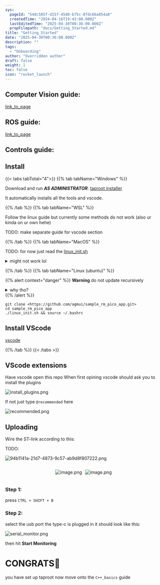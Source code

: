 ```yaml
---
sys:
  pageId: "54dc585f-d15f-45d0-b75c-8fdc66a854a8"
  createdTime: "2024-04-16T19:43:00.000Z"
  lastEditedTime: "2025-04-30T00:36:00.000Z"
  propFilepath: "docs/Getting_Started.md"
title: "Getting_Started"
date: "2025-04-30T00:36:00.000Z"
description: ""
tags:
  - "Onboarding"
author: "Overridden author"
draft: false
weight: 1
toc: false
icon: "rocket_launch"
---
```


## Computer Vision guide:

[link_to_page](86d45bc0-388b-4d26-8848-44f255f73d0e)

## ROS guide:

[link_to_page](3c76c1de-ec8f-46d6-8b0a-294005edc2d5)

## Controls guide:

## Install

{{< tabs tabTotal="4">}}
{{% tab tabName="Windows" %}}

Download and run _**AS ADMINISTRATOR**_: [taproot installer](https://github.com/Thornbots/TeachingFreshies/releases/tag/1.0)

It automatically installs all the tools and vscode.

{{% /tab %}}
{{% tab tabName="WSL" %}}

Follow the linux guide but currently some methods do not work (also ur kinda on ur own hehe)

TODO: make separate guide for vscode section

{{% /tab %}}
{{% tab tabName="MacOS" %}}

TODO: for now just read the [linux_init.sh](https://github.com/agmui/sample_rm_pico_app/blob/main/linux_init.sh)

<details>
<summary>might not work lol</summary>

`brew install libusb pkg-config`

Next install: [vscode](https://code.visualstudio.com/Download)

</details>

{{% /tab %}}
{{% tab tabName="Linux (ubuntu)" %}}

{{% alert context="danger" %}}
**Warning** do not update recursively
<details>
<summary>why tho?</summary>
There are some submodules that may go on for a while (like tinyusb) and I highly
recommend you don't need to get them.
If you want to see what submodules I update just look in `linux_init.sh`
</details>
{{% /alert %}}

```shell
git clone <https://github.com/agmui/sample_rm_pico_app.git>
cd sample_rm_pico_app
./linux_init.sh && source ~/.bashrc
```

## Install VScode

[vscode](https://code.visualstudio.com/Download)

{{% /tab %}}
{{< /tabs >}}

## VScode extensions

Have vscode open this repo
When first opining vscode should ask you to install the plugins

![install_plugins.png](https://prod-files-secure.s3.us-west-2.amazonaws.com/d518164a-d88e-44d1-a4ee-3adb3bd8bce0/89bd30f0-1825-4e77-867b-0a41ce370880/install_plugins.png?X-Amz-Algorithm=AWS4-HMAC-SHA256&X-Amz-Content-Sha256=UNSIGNED-PAYLOAD&X-Amz-Credential=ASIAZI2LB466XCP4GI26%2F20250606%2Fus-west-2%2Fs3%2Faws4_request&X-Amz-Date=20250606T181208Z&X-Amz-Expires=3600&X-Amz-Security-Token=IQoJb3JpZ2luX2VjEIr%2F%2F%2F%2F%2F%2F%2F%2F%2F%2FwEaCXVzLXdlc3QtMiJHMEUCICbCgMPsE9KuzIqExLPXTepCQAaozXXTAeSJS0NIln1KAiEA0IlTC0YFU61IBlMzHrq8Li%2Bq4DQLjE65GmAQnDK0BWgq%2FwMIYxAAGgw2Mzc0MjMxODM4MDUiDIUyXEYP8BHgfZHbJircA9pIwt%2FKleMBfXf%2B4QggL6pPzpExcUdXsNhbx88UGE7Wu6wwh3BQFLliP1pYBckFrpHztiruTafKdF6brBCDLLHAg9tTuvDqSAMhSnd9%2FdDrRDWROrzYOdxwVw1Sp24pGwETS65jEFciVVzI2ajJHgaQeB8Fn26N5VI4a8llcjsEQBaMvMwF5p%2BgcSrCTFAR5LkTsru%2F%2BOCi75RahlUXmPBtOiKC4Tfzka6hGQxRNyrbHumsm9t9k3lQom4oaK%2FBhpKHqnCh00%2B7dmxv6EDvm6bKIAhq8vUyanTF%2FjORdbdGTTymOo9HtTSSTTLQrd6jYvp%2BJyQfhWhJwDn%2FWNZ8gtQc3xECa%2BLMl3lzQQtEnZSnlJscj86lM67Z63g5xyc4qstOEZiUfKJHHaCQEkpAb1CaY8kK%2FHky3MsMJwYzDDra039bae7QuhELeVgOjYNu4zUFYR3zvRbpDhFObATsUucBcSCSLNyQPo13CIHKpzFoI7tXF5G41G27IzMXAW%2FDcBJ8YJzFOLCXzLVxWsthijJoxG9d%2Fyw8daDfJD7igXy5QK8%2Fmw0wr4NGf68MT5D7%2FeaHaKYujAPwXjkaS2XZ20tnGRgTrc48eupkJiI14CVqSaGRh8TYfik8rVEEMNXXjMIGOqUBQIe6o%2B%2Fu3bHCiips7q1VxI7Uoaw4g2Y1NDZjDhSQBE4r0jfDwKX23rutcNoMamnOG%2FzsaBnXYhb%2Fk7JmwwBmc3HCnHPV3H8f9KfIxBf2sTeE7blx2p92c%2BdHvu3H01vK%2F%2FWaW%2BgLzRJYhxLtNzk6THEBjP5X5AsVTOaNeaPbQtfj1BXp4O1BIH0bf12C4WouEYf0bcwHR%2F%2BDXgs0gbO0DNqdFife&X-Amz-Signature=70e931a3e533531005f36a0cdc0df01ba6277d3fa3666b427f134298b6264eaa&X-Amz-SignedHeaders=host&x-id=GetObject)

If not just type `@recommended` here  

![recommended.png](https://prod-files-secure.s3.us-west-2.amazonaws.com/d518164a-d88e-44d1-a4ee-3adb3bd8bce0/61e661e9-5d85-4dfc-be0d-8d2097a5e793/recommended.png?X-Amz-Algorithm=AWS4-HMAC-SHA256&X-Amz-Content-Sha256=UNSIGNED-PAYLOAD&X-Amz-Credential=ASIAZI2LB466XCP4GI26%2F20250606%2Fus-west-2%2Fs3%2Faws4_request&X-Amz-Date=20250606T181208Z&X-Amz-Expires=3600&X-Amz-Security-Token=IQoJb3JpZ2luX2VjEIr%2F%2F%2F%2F%2F%2F%2F%2F%2F%2FwEaCXVzLXdlc3QtMiJHMEUCICbCgMPsE9KuzIqExLPXTepCQAaozXXTAeSJS0NIln1KAiEA0IlTC0YFU61IBlMzHrq8Li%2Bq4DQLjE65GmAQnDK0BWgq%2FwMIYxAAGgw2Mzc0MjMxODM4MDUiDIUyXEYP8BHgfZHbJircA9pIwt%2FKleMBfXf%2B4QggL6pPzpExcUdXsNhbx88UGE7Wu6wwh3BQFLliP1pYBckFrpHztiruTafKdF6brBCDLLHAg9tTuvDqSAMhSnd9%2FdDrRDWROrzYOdxwVw1Sp24pGwETS65jEFciVVzI2ajJHgaQeB8Fn26N5VI4a8llcjsEQBaMvMwF5p%2BgcSrCTFAR5LkTsru%2F%2BOCi75RahlUXmPBtOiKC4Tfzka6hGQxRNyrbHumsm9t9k3lQom4oaK%2FBhpKHqnCh00%2B7dmxv6EDvm6bKIAhq8vUyanTF%2FjORdbdGTTymOo9HtTSSTTLQrd6jYvp%2BJyQfhWhJwDn%2FWNZ8gtQc3xECa%2BLMl3lzQQtEnZSnlJscj86lM67Z63g5xyc4qstOEZiUfKJHHaCQEkpAb1CaY8kK%2FHky3MsMJwYzDDra039bae7QuhELeVgOjYNu4zUFYR3zvRbpDhFObATsUucBcSCSLNyQPo13CIHKpzFoI7tXF5G41G27IzMXAW%2FDcBJ8YJzFOLCXzLVxWsthijJoxG9d%2Fyw8daDfJD7igXy5QK8%2Fmw0wr4NGf68MT5D7%2FeaHaKYujAPwXjkaS2XZ20tnGRgTrc48eupkJiI14CVqSaGRh8TYfik8rVEEMNXXjMIGOqUBQIe6o%2B%2Fu3bHCiips7q1VxI7Uoaw4g2Y1NDZjDhSQBE4r0jfDwKX23rutcNoMamnOG%2FzsaBnXYhb%2Fk7JmwwBmc3HCnHPV3H8f9KfIxBf2sTeE7blx2p92c%2BdHvu3H01vK%2F%2FWaW%2BgLzRJYhxLtNzk6THEBjP5X5AsVTOaNeaPbQtfj1BXp4O1BIH0bf12C4WouEYf0bcwHR%2F%2BDXgs0gbO0DNqdFife&X-Amz-Signature=7d8f117263553c37d901cea1cc697331bb334b4f83cb50e28059c425b1cae2bb&X-Amz-SignedHeaders=host&x-id=GetObject)

## Uploading

Wire the ST-link according to this:

TODO:

![94b1141a-21d7-4873-9c57-ab9d8f807222.png](https://prod-files-secure.s3.us-west-2.amazonaws.com/d518164a-d88e-44d1-a4ee-3adb3bd8bce0/e5fad17d-ab82-4300-9f4c-505ab4b1202c/94b1141a-21d7-4873-9c57-ab9d8f807222.png?X-Amz-Algorithm=AWS4-HMAC-SHA256&X-Amz-Content-Sha256=UNSIGNED-PAYLOAD&X-Amz-Credential=ASIAZI2LB466XCP4GI26%2F20250606%2Fus-west-2%2Fs3%2Faws4_request&X-Amz-Date=20250606T181208Z&X-Amz-Expires=3600&X-Amz-Security-Token=IQoJb3JpZ2luX2VjEIr%2F%2F%2F%2F%2F%2F%2F%2F%2F%2FwEaCXVzLXdlc3QtMiJHMEUCICbCgMPsE9KuzIqExLPXTepCQAaozXXTAeSJS0NIln1KAiEA0IlTC0YFU61IBlMzHrq8Li%2Bq4DQLjE65GmAQnDK0BWgq%2FwMIYxAAGgw2Mzc0MjMxODM4MDUiDIUyXEYP8BHgfZHbJircA9pIwt%2FKleMBfXf%2B4QggL6pPzpExcUdXsNhbx88UGE7Wu6wwh3BQFLliP1pYBckFrpHztiruTafKdF6brBCDLLHAg9tTuvDqSAMhSnd9%2FdDrRDWROrzYOdxwVw1Sp24pGwETS65jEFciVVzI2ajJHgaQeB8Fn26N5VI4a8llcjsEQBaMvMwF5p%2BgcSrCTFAR5LkTsru%2F%2BOCi75RahlUXmPBtOiKC4Tfzka6hGQxRNyrbHumsm9t9k3lQom4oaK%2FBhpKHqnCh00%2B7dmxv6EDvm6bKIAhq8vUyanTF%2FjORdbdGTTymOo9HtTSSTTLQrd6jYvp%2BJyQfhWhJwDn%2FWNZ8gtQc3xECa%2BLMl3lzQQtEnZSnlJscj86lM67Z63g5xyc4qstOEZiUfKJHHaCQEkpAb1CaY8kK%2FHky3MsMJwYzDDra039bae7QuhELeVgOjYNu4zUFYR3zvRbpDhFObATsUucBcSCSLNyQPo13CIHKpzFoI7tXF5G41G27IzMXAW%2FDcBJ8YJzFOLCXzLVxWsthijJoxG9d%2Fyw8daDfJD7igXy5QK8%2Fmw0wr4NGf68MT5D7%2FeaHaKYujAPwXjkaS2XZ20tnGRgTrc48eupkJiI14CVqSaGRh8TYfik8rVEEMNXXjMIGOqUBQIe6o%2B%2Fu3bHCiips7q1VxI7Uoaw4g2Y1NDZjDhSQBE4r0jfDwKX23rutcNoMamnOG%2FzsaBnXYhb%2Fk7JmwwBmc3HCnHPV3H8f9KfIxBf2sTeE7blx2p92c%2BdHvu3H01vK%2F%2FWaW%2BgLzRJYhxLtNzk6THEBjP5X5AsVTOaNeaPbQtfj1BXp4O1BIH0bf12C4WouEYf0bcwHR%2F%2BDXgs0gbO0DNqdFife&X-Amz-Signature=22285ac2a064d6f5941fef17554956fa5c44526d679d1a57befe68a5af961c05&X-Amz-SignedHeaders=host&x-id=GetObject)

<div style="display: flex;flex-direction: row; column-gap:10px; max-width: 630px;justify-content: center;">
<div>

![image.png](https://prod-files-secure.s3.us-west-2.amazonaws.com/d518164a-d88e-44d1-a4ee-3adb3bd8bce0/210ecb78-1116-4d7b-b9b7-2292f66fa2c2/image.png?X-Amz-Algorithm=AWS4-HMAC-SHA256&X-Amz-Content-Sha256=UNSIGNED-PAYLOAD&X-Amz-Credential=ASIAZI2LB466XADMENDD%2F20250606%2Fus-west-2%2Fs3%2Faws4_request&X-Amz-Date=20250606T181212Z&X-Amz-Expires=3600&X-Amz-Security-Token=IQoJb3JpZ2luX2VjEIr%2F%2F%2F%2F%2F%2F%2F%2F%2F%2FwEaCXVzLXdlc3QtMiJHMEUCIQCogTTq8jhCD7VaLkQsamMGtVPPsb7m3cMWCnJ2tNs3OwIgTuK0R9lT9Q%2FuJcOg%2F7Ew6rswNJqmPtiAWm2XXHZHr8Aq%2FwMIYxAAGgw2Mzc0MjMxODM4MDUiDK%2BzS81nufJJUab4SSrcAzv48Z9wTonie07e15peDXCLwU0nDxFR%2FIpJyLKGopJ8d9l7%2FliGFuSHqvB5455Ixf29DeY0QK5tpLGwJjXRGfue06VI9EdzOqCtleq34hnEa%2FlbsLVMfoMjMhk6d4x7Ot%2F0Wi5oTY3LxHC5qrqkGOfRnnX0MAQaxrQblojkR8BsAgBaYL%2B3qd3Sf45ocq2HfoCi0OoQ2Ct5hP%2FOyhBv6icJrzEgiKoRr1bAnneDeyhtJhz9XmXKtBGe%2FodnONfmnX8orrWo95wtgvNh4OrPgqwS1UsE1%2FRPIsJJy9udJdVJMqmaUdVaFsVBdvppUWaSQb9UmWXQW%2BvYRWKkvMsEET6hkSs5HTuRnGNIuGuPQEBR2L2VJcZvCBODHSPMKrdE9Kbp0bmt79ELsQ0HJdmwoQwKouaiWSeN3Qa0YM9S6W0sYg63ybH5qmQXzeRiv5X3DPFYfYKZ0%2FK5hhGAE%2BG4l%2FwWJgNaeE74Faa%2Bvr3as8hxtF1sv3pH564u%2FUyS5sTo%2Fww%2BYjMrIrWNfo%2FuyicRhRh22fMp%2FjchGRj1OkGCqFBKxAE9nFfY9fb0nNHeMZnu7HqSaNN%2FvI8YDdmiHkBF319CWju4LaAG1OlDV6d39o1YC1YZqkzcdPPazmfjMNPWjMIGOqUB8%2BA7fD6fkJca6x7%2Ba1ttl5Vf6MgRFLgKOYbrnvYoLotIEeTkVUEDCExVhKeLURKSo8eFzUC0UlIJYnK6ceU6yb4aAq6xiEfJbBfbkBq76DEPnNhi%2FK0Jic8TiZLU%2BvaztB6ybFDe%2FC9sLtKm5OgC8oNjrlJ92D2XdpGk%2BMlk1%2Fu%2F8fivBETJkJGubt1naZsqqikjAIUHysHgSRRw%2BOoltDq1Hy%2F9&X-Amz-Signature=ef8a1ef8a42af12c3094bbebc7c5ade2b8af26102d405b7ab25aa34f6cb5cc0d&X-Amz-SignedHeaders=host&x-id=GetObject)

</div>
<div>

![image.png](https://prod-files-secure.s3.us-west-2.amazonaws.com/d518164a-d88e-44d1-a4ee-3adb3bd8bce0/33a0fd0f-8ca6-4a86-8e09-26e95ded1fff/image.png?X-Amz-Algorithm=AWS4-HMAC-SHA256&X-Amz-Content-Sha256=UNSIGNED-PAYLOAD&X-Amz-Credential=ASIAZI2LB466XPXKRKBD%2F20250606%2Fus-west-2%2Fs3%2Faws4_request&X-Amz-Date=20250606T181213Z&X-Amz-Expires=3600&X-Amz-Security-Token=IQoJb3JpZ2luX2VjEIr%2F%2F%2F%2F%2F%2F%2F%2F%2F%2FwEaCXVzLXdlc3QtMiJGMEQCIGKYLNsjgRZEDS2r3dwON3zpmqNmXSVPYpFGuqKXEVnCAiBAfkXiKUtOD5WWAXSERIUDDsM%2FwkA849rg6rTQ0pgPEir%2FAwhjEAAaDDYzNzQyMzE4MzgwNSIMd97NZgSKpuWRRTh9KtwDqWGOj0dAmhwKnLROdWSkMBDqJBs8geiSpULdTbR%2FHyU%2FCBu25Mo%2F2L8MwtfH4zdxNkNVzaBH7%2FScJYJmnnfzRENQLSQ0gE4EwwCXquEArrCJ9OfkYZxZghZz4OIcMcM7p45K7Fr4VBnMsA6ZBd6Hk9VZPwBLwjuSep42kdtHPMGZjcIbawm0HvbBI9V6CKwyAhNTw1lJdlia02yeiO8MWRIbLWC3zejyJTpAvnZerWwaO1q8rcGHwujn4XYV3sHNJtb8Lc2dpxpoK37D08PaxNihFNv2rWvTiLOgvdWB4QHMT6ILSDt%2Bl0CPG3HSLB8nU7c0U7fULk4fl9snRUKtfeX8XGY%2FDyEYDf%2FWXd9by4ShFp9daIo%2FctjFohYiBl%2FBOPFENDzjiXeWFaFiqTf2Zr2jyqNtov0ssFmGJvfbe7czO8r9duJ6fnldxITMnB5QdxzCIYy9WdAJMbPLofhhQCD52VTLO5dyxO7Tv38iPMWE8rPT7yAURuM80NPodrHhSADlaOJBKxTYOzSh8ES7gAotc8%2FKxPJsy78Dau%2Fs%2B9t859ZJ65B86lG95XGW7hriWGZCJmwve9tMgJYMEsQFsSElZ%2BcN38Th2INKzI752fOEsGWYjHLBp1NHJe0w2daMwgY6pgFMHo5fevBirFFyA6wL228X6AFAvREFUwbvWYS%2FV3AsfEcq%2Fd%2FCpOSxeGmwEZTPs3%2B5tzqbSWQq9iHwKlsikhjZ%2BGXC2UcNM7MzmbDlhdfWXQcbMOlym5UVBhp2hJI90n446gfh8R5WI32K0vNTb7rA4Z7eDECabPm6zLCvKd%2BUUyV5BMJ0nUQRn%2BcdR%2BbzrwTUPbdcdTEE3ifQIUwQI9BEZG5srbGW&X-Amz-Signature=0e798063a8b38a91906a4fc1c58b5f7ec32be4b1c06fa593f4a335949d0e9990&X-Amz-SignedHeaders=host&x-id=GetObject)

</div>
</div>

### Step 1:

press `CTRL + SHIFT + B`

### Step 2:

select the usb port the type-c is plugged in it should look like this:

![serial_monitor.png](https://prod-files-secure.s3.us-west-2.amazonaws.com/d518164a-d88e-44d1-a4ee-3adb3bd8bce0/f03f4774-05d4-4393-b6a0-d5efb6d315ab/serial_monitor.png?X-Amz-Algorithm=AWS4-HMAC-SHA256&X-Amz-Content-Sha256=UNSIGNED-PAYLOAD&X-Amz-Credential=ASIAZI2LB466XCP4GI26%2F20250606%2Fus-west-2%2Fs3%2Faws4_request&X-Amz-Date=20250606T181208Z&X-Amz-Expires=3600&X-Amz-Security-Token=IQoJb3JpZ2luX2VjEIr%2F%2F%2F%2F%2F%2F%2F%2F%2F%2FwEaCXVzLXdlc3QtMiJHMEUCICbCgMPsE9KuzIqExLPXTepCQAaozXXTAeSJS0NIln1KAiEA0IlTC0YFU61IBlMzHrq8Li%2Bq4DQLjE65GmAQnDK0BWgq%2FwMIYxAAGgw2Mzc0MjMxODM4MDUiDIUyXEYP8BHgfZHbJircA9pIwt%2FKleMBfXf%2B4QggL6pPzpExcUdXsNhbx88UGE7Wu6wwh3BQFLliP1pYBckFrpHztiruTafKdF6brBCDLLHAg9tTuvDqSAMhSnd9%2FdDrRDWROrzYOdxwVw1Sp24pGwETS65jEFciVVzI2ajJHgaQeB8Fn26N5VI4a8llcjsEQBaMvMwF5p%2BgcSrCTFAR5LkTsru%2F%2BOCi75RahlUXmPBtOiKC4Tfzka6hGQxRNyrbHumsm9t9k3lQom4oaK%2FBhpKHqnCh00%2B7dmxv6EDvm6bKIAhq8vUyanTF%2FjORdbdGTTymOo9HtTSSTTLQrd6jYvp%2BJyQfhWhJwDn%2FWNZ8gtQc3xECa%2BLMl3lzQQtEnZSnlJscj86lM67Z63g5xyc4qstOEZiUfKJHHaCQEkpAb1CaY8kK%2FHky3MsMJwYzDDra039bae7QuhELeVgOjYNu4zUFYR3zvRbpDhFObATsUucBcSCSLNyQPo13CIHKpzFoI7tXF5G41G27IzMXAW%2FDcBJ8YJzFOLCXzLVxWsthijJoxG9d%2Fyw8daDfJD7igXy5QK8%2Fmw0wr4NGf68MT5D7%2FeaHaKYujAPwXjkaS2XZ20tnGRgTrc48eupkJiI14CVqSaGRh8TYfik8rVEEMNXXjMIGOqUBQIe6o%2B%2Fu3bHCiips7q1VxI7Uoaw4g2Y1NDZjDhSQBE4r0jfDwKX23rutcNoMamnOG%2FzsaBnXYhb%2Fk7JmwwBmc3HCnHPV3H8f9KfIxBf2sTeE7blx2p92c%2BdHvu3H01vK%2F%2FWaW%2BgLzRJYhxLtNzk6THEBjP5X5AsVTOaNeaPbQtfj1BXp4O1BIH0bf12C4WouEYf0bcwHR%2F%2BDXgs0gbO0DNqdFife&X-Amz-Signature=a56a61f21e23bcf2c081aef179b920020fc64044d3ea1e16f1fe7894a03df8e2&X-Amz-SignedHeaders=host&x-id=GetObject)

then hit **Start Monitoring**

# CONGRATS🎉

you have set up taproot now move onto the `C++_basics` guide
